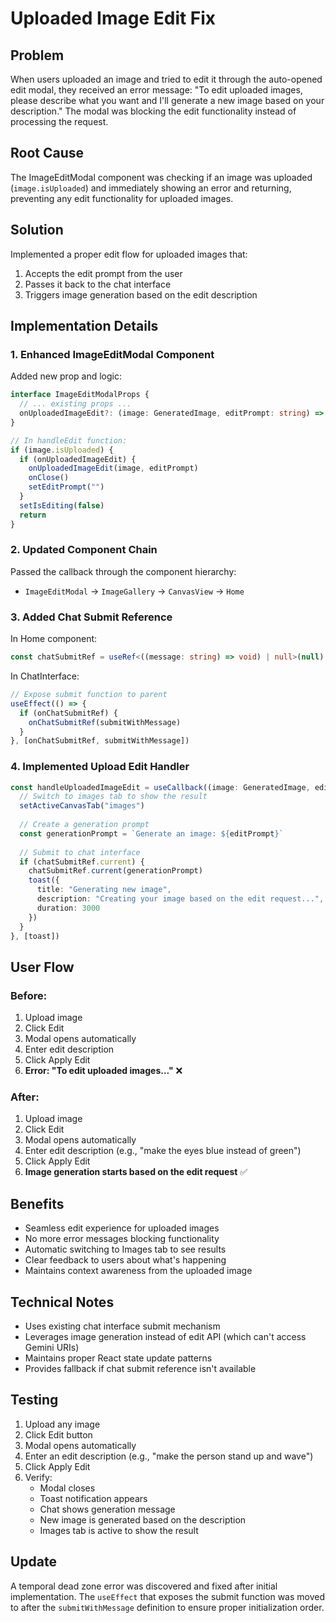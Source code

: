 # Uploaded Image Edit Fix

## Problem
When users uploaded an image and tried to edit it through the auto-opened edit modal, they received an error message: "To edit uploaded images, please describe what you want and I'll generate a new image based on your description." The modal was blocking the edit functionality instead of processing the request.

## Root Cause
The ImageEditModal component was checking if an image was uploaded (`image.isUploaded`) and immediately showing an error and returning, preventing any edit functionality for uploaded images.

## Solution
Implemented a proper edit flow for uploaded images that:
1. Accepts the edit prompt from the user
2. Passes it back to the chat interface
3. Triggers image generation based on the edit description

## Implementation Details

### 1. Enhanced ImageEditModal Component
Added new prop and logic:
```typescript
interface ImageEditModalProps {
  // ... existing props ...
  onUploadedImageEdit?: (image: GeneratedImage, editPrompt: string) => void
}

// In handleEdit function:
if (image.isUploaded) {
  if (onUploadedImageEdit) {
    onUploadedImageEdit(image, editPrompt)
    onClose()
    setEditPrompt("")
  }
  setIsEditing(false)
  return
}
```

### 2. Updated Component Chain
Passed the callback through the component hierarchy:
- `ImageEditModal` → `ImageGallery` → `CanvasView` → `Home`

### 3. Added Chat Submit Reference
In Home component:
```typescript
const chatSubmitRef = useRef<((message: string) => void) | null>(null)
```

In ChatInterface:
```typescript
// Expose submit function to parent
useEffect(() => {
  if (onChatSubmitRef) {
    onChatSubmitRef(submitWithMessage)
  }
}, [onChatSubmitRef, submitWithMessage])
```

### 4. Implemented Upload Edit Handler
```typescript
const handleUploadedImageEdit = useCallback((image: GeneratedImage, editPrompt: string) => {
  // Switch to images tab to show the result
  setActiveCanvasTab("images")
  
  // Create a generation prompt
  const generationPrompt = `Generate an image: ${editPrompt}`
  
  // Submit to chat interface
  if (chatSubmitRef.current) {
    chatSubmitRef.current(generationPrompt)
    toast({
      title: "Generating new image",
      description: "Creating your image based on the edit request...",
      duration: 3000
    })
  }
}, [toast])
```

## User Flow

### Before:
1. Upload image
2. Click Edit
3. Modal opens automatically
4. Enter edit description
5. Click Apply Edit
6. **Error: "To edit uploaded images..."** ❌

### After:
1. Upload image
2. Click Edit
3. Modal opens automatically
4. Enter edit description (e.g., "make the eyes blue instead of green")
5. Click Apply Edit
6. **Image generation starts based on the edit request** ✅

## Benefits
- Seamless edit experience for uploaded images
- No more error messages blocking functionality
- Automatic switching to Images tab to see results
- Clear feedback to users about what's happening
- Maintains context awareness from the uploaded image

## Technical Notes
- Uses existing chat interface submit mechanism
- Leverages image generation instead of edit API (which can't access Gemini URIs)
- Maintains proper React state update patterns
- Provides fallback if chat submit reference isn't available

## Testing
1. Upload any image
2. Click Edit button
3. Modal opens automatically
4. Enter an edit description (e.g., "make the person stand up and wave")
5. Click Apply Edit
6. Verify:
   - Modal closes
   - Toast notification appears
   - Chat shows generation message
   - New image is generated based on the description
   - Images tab is active to show the result

## Update
A temporal dead zone error was discovered and fixed after initial implementation. The `useEffect` that exposes the submit function was moved to after the `submitWithMessage` definition to ensure proper initialization order.